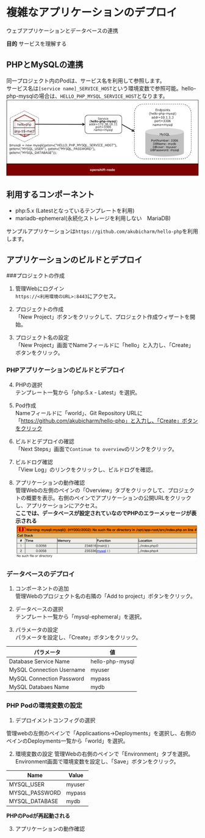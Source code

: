 # 複雑なアプリケーションのデプロイ
ウェブアプリケーションとデータベースの連携

**目的**
サービスを理解する

## PHPとMySQLの連携
同一プロジェクト内のPodは、サービス名を利用して参照します。  
サービス名は`[service name]_SERVICE_HOST`という環境変数で参照可能。hello-php-mysqlの場合は、`HELLO_PHP_MYSQL_SERVICE_HOST`となります。
![PHP-MySQL](./PHP-MySQL.jpg)

## 利用するコンポーネント
* php:5.x (Latestとなっているテンプレートを利用)
* mariadb-ephemeral(永続化ストレージを利用しない　MariaDB)

サンプルアプリケーションは`https://github.com/akubicharm/hello-php`を利用します。

## アプリケーションのビルドとデプロイ

###プロジェクトの作成
1. 管理Webにログイン  
`https://<利用環境のURL>:8443`にアクセス。

2. プロジェクトの作成  
「New Project」ボタンをクリックして、プロジェクト作成ウィザートを開始。

3. プロジェクト名の設定  
「New Project」画面でNameフィールドに「hello」と入力し、「Create」ボタンをクリック。

### PHPアプリケーションのビルドとデプロイ
4. PHPの選択  
テンプレート一覧から「php:5.x - Latest」を選択。

5. Pod作成  
Nameフィールドに「world」、Git Repository URLに「https://github.com/akubicharm/hello-php」と入力し、「Create」ボタンをクリック

6. ビルドとデプロイの確認  
「Next Steps」画面で`Continue to overview`のリンクをクリック。

7. ビルドログ確認  
「View Log」のリンクをクリックし、ビルドログを確認。

8. アプリケーションの動作確認  
管理Webの左側のペインの「Overview」タブをクリックして、プロジェクトの概要を表示。右側のペインでアプリケーションの公開URLをクリックし、アプリケーションにアクセス。  
**ここでは、データベースが設定されていなのでPHPのエラーメッセージが表示される**
![PHP Error](./php-error.png)

### データベースのデプロイ

1. コンポーネントの追加  
管理Webのプロジェクト名の右隣の「Add to project」ボタンをクリック。

2. データベースの選択  
テンプレート一覧から「mysql-ephemeral」を選択。

3. パラメータの設定  
パラメータを設定し、「Create」ボタンをクリック。

|パラメータ|値|
|---|---|
|Database Service Name|hello-php-mysql|
|MySQL Connection Username|myuser|
|MySQL Connection Password|mypass|
|MySQL Databaes Name|mydb|

### PHP Podの環境変数の設定
1. デプロイメントコンフィグの選択

管理webの左側のペインで「Applicaations->Deployments」を選択し、右側のペインのDeployments一覧から「world」を選択。

2. 環境変数の設定
管理Webの右側のペインで「Environment」タブを選択。Environment画面で環境変数を設定し、「Save」ボタンをクリック。

|Name|Value|
|---|---|
|MYSQL_USER|myuser|
|MYSQL_PASSWORD|mypass|
|MYSQL_DATABASE|mydb|

**PHPのPodが再起動される**

3. アプリケーションの動作確認
